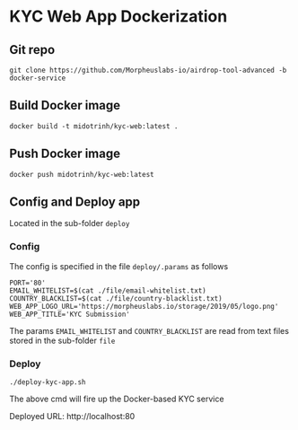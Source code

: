 # KYC Web App Dockerization

## Git repo

`git clone https://github.com/Morpheuslabs-io/airdrop-tool-advanced -b docker-service`

## Build Docker image

`docker build -t midotrinh/kyc-web:latest .`

## Push Docker image

`docker push midotrinh/kyc-web:latest`

## Config and Deploy app

Located in the sub-folder `deploy`

### Config

The config is specified in the file `deploy/.params` as follows

```
PORT='80'
EMAIL_WHITELIST=$(cat ./file/email-whitelist.txt)
COUNTRY_BLACKLIST=$(cat ./file/country-blacklist.txt)
WEB_APP_LOGO_URL='https://morpheuslabs.io/storage/2019/05/logo.png'
WEB_APP_TITLE='KYC Submission'

```

The params `EMAIL_WHITELIST` and `COUNTRY_BLACKLIST` are read from text files stored in the sub-folder `file`

### Deploy

```
./deploy-kyc-app.sh

```

The above cmd will fire up the Docker-based KYC service

Deployed URL: http://localhost:80

